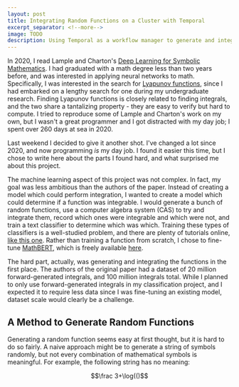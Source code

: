 ```yaml
---
layout: post
title: Integrating Random Functions on a Cluster with Temporal
excerpt_separator: <!--more-->
image: TODO
description: Using Temporal as a workflow manager to generate and integrate functions with Sympy across multiple computers.
---
```


In 2020, I read Lample and Charton's [Deep Learning for Symbolic Mathematics](https://arxiv.org/pdf/1912.01412). I had graduated with a math degree less than two years before, and was interested in applying neural networks to math. Specifically, I was interested in the search for [Lyapunov functions](https://en.wikipedia.org/wiki/Lyapunov_function), since I had embarked on a lengthy search for one during my undergraduate research. Finding Lyapunov functions is closely related to finding integrals, and the two share a tantalizing property - they are easy to verify but hard to compute. I tried to reproduce some of Lample and Charton's work on my own, but I wasn't a great programmer and I got distracted with my day job; I spent over 260 days at sea in 2020.

Last weekend I decided to give it another shot. I've changed a lot since 2020, and now programming _is_ my day job. I found it easier this time, but I chose to write here about the parts I found hard, and what surprised me about this project.
<!--more-->

The machine learning aspect of this project was not complex. In fact, my goal was less ambitious than the authors of the paper. Instead of creating a model which could perform integration, I wanted to create a model which could determine if a function was integrable. I would generate a bunch of random functions, use a computer algebra system (CAS) to try and integrate them, record which ones were integrable and which were not, and train a text classifier to determine which was which. Training these types of classifiers is a well-studied problem, and there are plenty of tutorials online, [like this one](https://huggingface.co/docs/transformers/en/tasks/sequence_classification). Rather than training a function from scratch, I chose to fine-tune [MathBERT](https://arxiv.org/abs/2105.00377), which is freely available [here](https://huggingface.co/tbs17/MathBERT).

The hard part, actually, was generating and integrating the functions in the first place. The authors of the original paper had a dataset of 20 million forward-generated integrals, and 100 million integrals total. While I planned to only use forward-generated integrals in my classification project, and I expected it to require less data since I was fine-tuning an existing model, dataset scale would clearly be a challenge.

## A Method to Generate Random Functions

Generating a random function seems easy at first thought, but it is hard to do so fairly. A naive approach might be to generate a string of symbols randomly, but not every combination of mathematical symbols is meaningful. For example, the following string has no meaning:

$$\frac 3+\log(()$$

